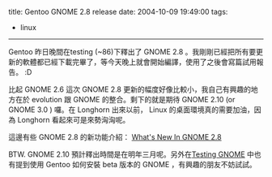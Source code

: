 title: Gentoo GNOME 2.8 release
date: 2004-10-09 19:49:00
tags: 
- linux
---

Gentoo 昨日晚間在testing (~86)下釋出了 GNOME 2.8 。我剛剛已經把所有要更新的軟體都已經下載完畢了，等今天晚上就會開始編譯，使用了之後會寫篇試用報告。 :D

比起 GNOME 2.6 這次 GNOME 2.8 更新的幅度好像比較小，我自己有興趣的地方在於 evolution 跟 GNOME 的整合。剩下的就是期待 GNOME 2.10 (or GNOME 3.0 ) 囉。在 Longhorn 出來以前， Linux 的桌面環境真的需要加油，因為 Longhorn 看起來可是來勢洶洶呢。

這邊有些 GNOME 2.8 的新功能介紹：
[What's New In GNOME 2.8](http://www.gnome.org/start/2.8/notes/rnwhatsnew.html)

BTW. GNOME 2.10 預計釋出時間是在明年三月呢。另外在[Testing GNOME](http://www.gnome.org/~aes/testing-gnome.html) 中也有提到使用 Gentoo 如何安裝 beta 版本的 GNOME ，有興趣的朋友不妨試試。